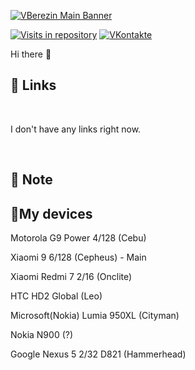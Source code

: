 [![VBerezin Main Banner](./assets/HiPrivBanner.png)](https://vk.com/hiprivsid)

[![Visits in repository](https://img.shields.io/badge/satorisama-Telegram-blue)](https://t.me/satorisama)
[![VKontakte](https://img.shields.io/badge/hiprivsid-VKontakte-blue)](https://vk.com/hiprivsid)

Hi there 👋

## 📝 Links

<br>

<!-- BLOG-POST-LIST:START -->

I don't have any links right now.

<!-- BLOG-POST-LIST:END -->

<br>

## 📌 Note


## 📱My devices

Motorola G9 Power 4/128 (Cebu)

Xiaomi 9 6/128 (Cepheus) - Main

Xiaomi Redmi 7 2/16 (Onclite)

HTC HD2 Global (Leo)

Microsoft(Nokia) Lumia 950XL (Cityman)

Nokia N900 (?)

Google Nexus 5 2/32 D821 (Hammerhead)
